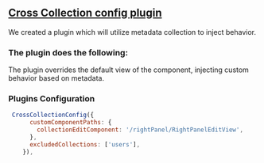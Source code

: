 ## [Cross Collection config plugin](./src/index.ts)

We created a plugin which will utilize metadata collection to inject behavior.

### The plugin does the following:

The plugin overrides the default view of the component, injecting custom behavior based on metadata.

### Plugins Configuration

```javascript
 CrossCollectionConfig({
      customComponentPaths: {
        collectionEditComponent: '/rightPanel/RightPanelEditView',
      },
      excludedCollections: ['users'],
    }),
```
